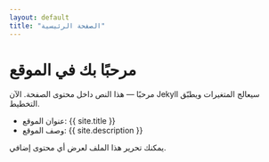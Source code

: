 ```yaml
---
layout: default
title: "الصفحة الرئيسية"
---
```


# مرحبًا بك في الموقع

مرحبًا — هذا النص داخل محتوى الصفحة. الآن Jekyll سيعالج المتغيرات ويطبّق التخطيط.

- عنوان الموقع: {{ site.title }}
- وصف الموقع: {{ site.description }}

يمكنك تحرير هذا الملف لعرض أي محتوى إضافي.
